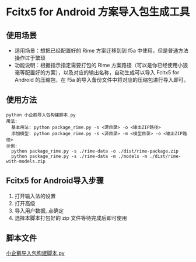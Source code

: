 # Fcitx5 for Android 方案导入包生成工具

## 使用场景

- 适用场景：想把已经配置好的 Rime 方案迁移到到 f5a 中使用，但是普通方法操作过于繁琐
- 功能说明：根据指示指定需要打包的 Rime 方案路径（可以是你已经使用小狼毫等配置好的方案），以及对应的输出名称，自动生成可以导入 Fcitx5 for Android 的压缩包，在 f5a 的导入备份文件中将对应的压缩包进行导入即可。


## 使用方法

```shell
python 小企鹅导入包构建脚本.py 
用法:
  基本用法: python package_rime.py -s <源目录> -o <输出ZIP路径>
  添加模型: python package_rime.py -s <源目录> -m <模型目录> -o <输出ZIP路径>
示例:
  python package_rime.py -s ./rime-data -o ./dist/rime-package.zip
  python package_rime.py -s ./rime-data -m ./models -m ./dist/rime-with-models.zip

```
## Fcitx5 for Android导入步骤
1. 打开输入法的设置
2. 打开高级
3. 导入用户数据, 点确定
4. 选择本脚本打包好的 zip 文件等待完成后即可使用

## 脚本文件

[小企鹅导入包构建脚本.py](小企鹅导入包构建脚本.py)
